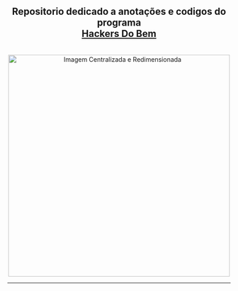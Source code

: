  <h2 align="center">Repositorio dedicado a anotações e codigos do programa<a href="https://https://www.linkedin.com/in/danielribeiroteles/" target ="_blank" ><br> Hackers Do Bem </a> 
</h2>
  <br>
<div align="center">
  <img src="https://hackersdobem.org.br/assets/json/uploads/HACKERSDOBEM_LOGO_RGB_PRINCIPAL_POSITIVA_1_8c655bcacf.svg" alt="Imagem Centralizada e Redimensionada" width="500">
</div>

----------------------------

